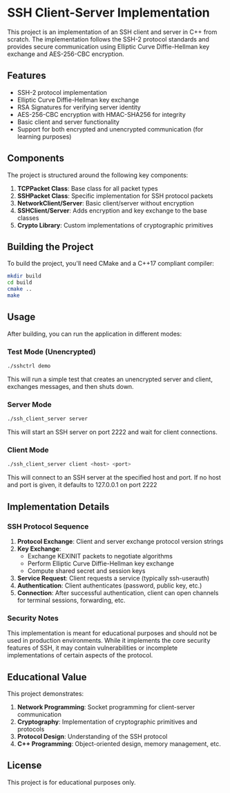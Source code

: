 # SSH Client-Server Implementation

This project is an implementation of an SSH client and server in C++ from scratch. The implementation follows the SSH-2 protocol standards and provides secure communication using Elliptic Curve Diffie-Hellman key exchange and AES-256-CBC encryption.

## Features

- SSH-2 protocol implementation
- Elliptic Curve Diffie-Hellman key exchange
- RSA Signatures for verifying server identity
- AES-256-CBC encryption with HMAC-SHA256 for integrity
- Basic client and server functionality
- Support for both encrypted and unencrypted communication (for learning purposes)

## Components

The project is structured around the following key components:

1. **TCPPacket Class**: Base class for all packet types
2. **SSHPacket Class**: Specific implementation for SSH protocol packets
3. **NetworkClient/Server**: Basic client/server without encryption
4. **SSHClient/Server**: Adds encryption and key exchange to the base classes
5. **Crypto Library**: Custom implementations of cryptographic primitives

## Building the Project

To build the project, you'll need CMake and a C++17 compliant compiler:

```bash
mkdir build
cd build
cmake ..
make
```

## Usage

After building, you can run the application in different modes:

### Test Mode (Unencrypted)

```bash
./sshctrl demo
```

This will run a simple test that creates an unencrypted server and client, exchanges messages, and then shuts down.

### Server Mode

```bash
./ssh_client_server server
```

This will start an SSH server on port 2222 and wait for client connections.

### Client Mode

```bash
./ssh_client_server client <host> <port>
```

This will connect to an SSH server at the specified host and port. If no host and port is given, it defaults to 127.0.0.1 on port 2222

## Implementation Details

### SSH Protocol Sequence

1. **Protocol Exchange**: Client and server exchange protocol version strings
2. **Key Exchange**:
   - Exchange KEXINIT packets to negotiate algorithms
   - Perform Elliptic Curve Diffie-Hellman key exchange
   - Compute shared secret and session keys
3. **Service Request**: Client requests a service (typically ssh-userauth)
4. **Authentication**: Client authenticates (password, public key, etc.)
5. **Connection**: After successful authentication, client can open channels for terminal sessions, forwarding, etc.

### Security Notes

This implementation is meant for educational purposes and should not be used in production environments. While it implements the core security features of SSH, it may contain vulnerabilities or incomplete implementations of certain aspects of the protocol.

## Educational Value

This project demonstrates:

1. **Network Programming**: Socket programming for client-server communication
2. **Cryptography**: Implementation of cryptographic primitives and protocols
3. **Protocol Design**: Understanding of the SSH protocol
4. **C++ Programming**: Object-oriented design, memory management, etc.

## License

This project is for educational purposes only.
